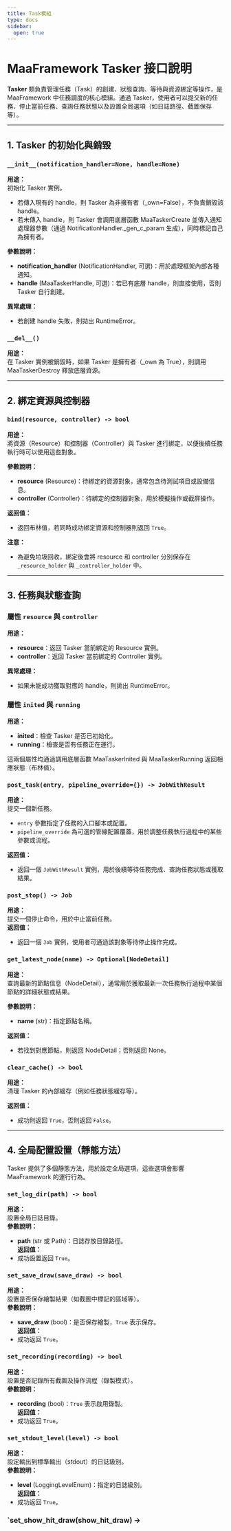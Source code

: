 ```yaml
---
title: Task模組
type: docs
sidebar:
  open: true
---
```


# MaaFramework Tasker 接口說明

**Tasker** 類負責管理任務（Task）的創建、狀態查詢、等待與資源綁定等操作，是 MaaFramework 中任務調度的核心模組。通過 Tasker，使用者可以提交新的任務、停止當前任務、查詢任務狀態以及設置全局選項（如日誌路徑、截圖保存等）。

---

## 1. Tasker 的初始化與銷毀

### `__init__(notification_handler=None, handle=None)`

**用途：**  
初始化 Tasker 實例。  
- 若傳入現有的 handle，則 Tasker 為非擁有者（_own=False），不負責銷毀該 handle。  
- 若未傳入 handle，則 Tasker 會調用底層函數 MaaTaskerCreate 並傳入通知處理器參數（通過 NotificationHandler._gen_c_param 生成），同時標記自己為擁有者。

**參數說明：**  
- **notification_handler** (NotificationHandler, 可選)：用於處理框架內部各種通知。  
- **handle** (MaaTaskerHandle, 可選)：若已有底層 handle，則直接使用，否則 Tasker 自行創建。

**異常處理：**  
- 若創建 handle 失敗，則拋出 RuntimeError。

### `__del__()`

**用途：**  
在 Tasker 實例被銷毀時，如果 Tasker 是擁有者（_own 為 True），則調用 MaaTaskerDestroy 釋放底層資源。

---

## 2. 綁定資源與控制器

### `bind(resource, controller) -> bool`

**用途：**  
將資源（Resource）和控制器（Controller）與 Tasker 進行綁定，以便後續任務執行時可以使用這些對象。

**參數說明：**  
- **resource** (Resource)：待綁定的資源對象，通常包含待測試項目或設備信息。  
- **controller** (Controller)：待綁定的控制器對象，用於模擬操作或截屏操作。

**返回值：**  
- 返回布林值，若同時成功綁定資源和控制器則返回 `True`。

**注意：**  
- 為避免垃圾回收，綁定後會將 resource 和 controller 分別保存在 `_resource_holder` 與 `_controller_holder` 中。

---

## 3. 任務與狀態查詢

### 屬性 `resource` 與 `controller`

**用途：**  
- **resource**：返回 Tasker 當前綁定的 Resource 實例。  
- **controller**：返回 Tasker 當前綁定的 Controller 實例。

**異常處理：**  
- 如果未能成功獲取對應的 handle，則拋出 RuntimeError。

### 屬性 `inited` 與 `running`

**用途：**  
- **inited**：檢查 Tasker 是否已初始化。  
- **running**：檢查是否有任務正在運行。

這兩個屬性均通過調用底層函數 MaaTaskerInited 與 MaaTaskerRunning 返回相應狀態（布林值）。

### `post_task(entry, pipeline_override={}) -> JobWithResult`

**用途：**  
提交一個新任務。  
- `entry` 參數指定了任務的入口腳本或配置。  
- `pipeline_override` 為可選的管線配置覆蓋，用於調整任務執行過程中的某些參數或流程。

**返回值：**  
- 返回一個 `JobWithResult` 實例，用於後續等待任務完成、查詢任務狀態或獲取結果。

### `post_stop() -> Job`

**用途：**  
提交一個停止命令，用於中止當前任務。  
**返回值：**  
- 返回一個 `Job` 實例，使用者可通過該對象等待停止操作完成。

### `get_latest_node(name) -> Optional[NodeDetail]`

**用途：**  
查詢最新的節點信息（NodeDetail），通常用於獲取最新一次任務執行過程中某個節點的詳細狀態或結果。

**參數說明：**  
- **name** (str)：指定節點名稱。

**返回值：**  
- 若找到對應節點，則返回 NodeDetail；否則返回 None。

### `clear_cache() -> bool`

**用途：**  
清理 Tasker 的內部緩存（例如任務狀態緩存等）。

**返回值：**  
- 成功則返回 `True`，否則返回 `False`。

---

## 4. 全局配置設置（靜態方法）

Tasker 提供了多個靜態方法，用於設定全局選項，這些選項會影響 MaaFramework 的運行行為。

### `set_log_dir(path) -> bool`

**用途：**  
設置全局日誌目錄。  
**參數說明：**  
- **path** (str 或 Path)：日誌存放目錄路徑。  
**返回值：**  
- 成功設置返回 `True`。

### `set_save_draw(save_draw) -> bool`

**用途：**  
設置是否保存繪製結果（如截圖中標記的區域等）。  
**參數說明：**  
- **save_draw** (bool)：是否保存繪製，`True` 表示保存。  
**返回值：**  
- 成功返回 `True`。

### `set_recording(recording) -> bool`

**用途：**  
設置是否記錄所有截圖及操作流程（錄製模式）。  
**參數說明：**  
- **recording** (bool)：`True` 表示啟用錄製。  
**返回值：**  
- 成功返回 `True`。

### `set_stdout_level(level) -> bool`

**用途：**  
設定輸出到標準輸出（stdout）的日誌級別。  
**參數說明：**  
- **level** (LoggingLevelEnum)：指定的日誌級別。  
**返回值：**  
- 成功返回 `True`。

### `set_show_hit_draw(show_hit_draw) ->
